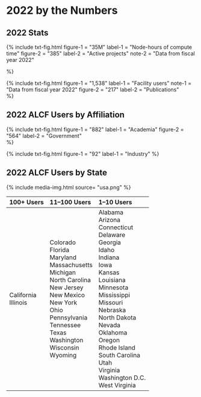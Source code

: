 # 2022 by the Numbers




## 2022 Stats

{%	include txt-fig.html 
	  	figure-1 = "35M"
		label-1 = "Node-hours of compute time"
		figure-2 = "385"
		label-2 = "Active projects"
		note-2 = "Data from fiscal year 2022"
		
%}

{%	include txt-fig.html 
	  figure-1 = "1,538"
		label-1 = "Facility users"
		note-1 = "Data from fiscal year 2022"
		figure-2 = "217"
		label-2 = "Publications"	
%}




## 2022 ALCF Users by Affiliation

{%	include txt-fig.html 
	  	figure-1 = "882"
		label-1 = "Academia"
		figure-2 = "564"
		label-2 = "Government"		
%}

{%	include txt-fig.html 
	  figure-1 = "92"
		label-1 = "Industry"
%}




## 2022 ALCF Users by State

{% include media-img.html
   source= "usa.png"
%}

| 100+ Users | 11–100 Users | 1–10 Users |
|:--|:--|:--|
| California <br> Illinois | Colorado <br> Florida <br> Maryland <br> Massachusetts <br> Michigan <br> North Carolina <br> New Jersey <br> New Mexico <br> New York <br> Ohio <br> Pennsylvania <br> Tennessee <br> Texas <br> Washington <br> Wisconsin <br> Wyoming | Alabama <br> Arizona <br> Connecticut <br> Delaware <br> Georgia <br> Idaho <br> Indiana <br> Iowa <br> Kansas <br> Louisiana <br> Minnesota <br> Mississippi <br> Missouri <br> Nebraska <br> North Dakota <br> Nevada <br> Oklahoma <br> Oregon <br> Rhode Island <br> South Carolina <br> Utah <br> Virginia <br> Washington D.C. <br> West Virginia |




